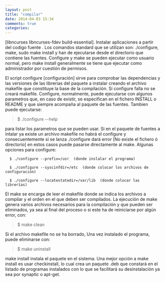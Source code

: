 ```yaml
---
layout: post
title: "compilar"
date: 2014-04-03 15:34
comments: true
categories: 
---
```

[libncurses libncurses-fdev build-essential]. Instalar aplicaciones a partir del codigo fuente .	Los comandos standard que se utilizan son: ./configure, make, sudo make install y han de ejecutarse desde el directorio que contiene las fuentes. Configure y make se pueden ejecutar como usuario normal, pero make install generalmente se tiene que ejecutar como administrador por cuestión de permisos. 

El script configure [configuración] sirve para comprobar las dependencias y las versiones de las librerias del paquete a instalar creando el archivo makefile que constituye la base de la compilación. Si configure falla no se creará makefile. Configure, normalmente, puede ejecutarse con algunos parametros que, en caso de existir, se especifican en el fichero INSTALL o README y que siempre acompaña al paquete de las fuentes. Tambien puede ejecutarse:

>$ ./configure --help

para listar los parametros que se pueden usar. Si en el	paquete	de fuentes a intalar ya existe un archivo makefile no habrá el configure y consecuentemente si se lanza ./configure dará error [No existe el fichero ó directorio] en estos casos puede pasarse directamente al make. Algunas opciones para	configure:

      $ ./configure --prefix=/usr  (donde inslalar el programa)

      $ ./configure --syscinfdir=/etc  (donde colocar los archivos de configuración)

      $ ./configure --locatestatedir=/var/lib  (donde colocar las librerías)

El make se encarga de leer el makefile donde se indica los archivos a compilar y el orden en el que deben ser compilados. La ejecución de make genera varios archivos necesarios para la compilación	y que pueden ser eliminados, ya sea al final del proceso	o si este ha de reiniciarse por algún error, con:

>$ make clean

Si el archivo makefile no se ha borrado, Una vez instalado el programa, puede eliminarse con:

>$ make uninstall

make install instala el paquete en el sistema. Una mejor opción a make install es usar checkinstall, lo cual crea un paquete .deb que constará en el listado de programas instalados con lo que se facilitará su desinstalación ya sea por synaptic o apt-get.

